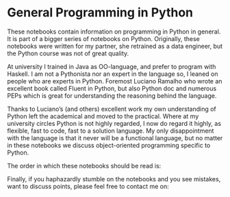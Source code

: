 # General Programming in Python

These notebooks contain information on programming in Python in general. It is part of a bigger series of notebooks on Python. Originally, these notebooks were written for my partner, she retrained as a data engineer, but the Python course was not of great quality.  

At university I trained in Java as OO-language, and prefer to program with Haskell. I am not a Pythonista nor an expert in the language so, I leaned on people who are experts in Python. Foremost Luciano Ramalho who wrote an excellent book called Fluent in Python, but also Python doc and numerous PEPs which is great for understanding the reasoning behind the language. 

Thanks to Luciano’s (and others) 
excellent work my own understanding of Python left the academical and moved to the practical. Where at my university circles Python is not highly regarded, I now do regard it highly, as flexible, fast to code, fast to a solution language. My only disappointment with the language is that it never will be a functional language, but no matter in these notebooks we discuss object-oriented programming specific to Python. 

The order in which these notebooks should be read is:

Finally, if you haphazardly stumble on the notebooks and you see mistakes, want to discuss points, please feel free to contact me on:


